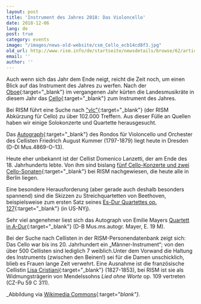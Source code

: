 ```yaml
---
layout: post
title: 'Instrument des Jahres 2018: Das Violoncello'
date: 2018-12-06
lang: de
post: true
category: events
image: "/images/news-old-website/csm_Cello_ecb14cd8f3.jpg"
old_url: http://www.rism.info/de/startseite/newsdetails/browse/62/article/64/instrument-of-the-year-2018-the-cello.html
email: ''
author: ''
---
```



Auch wenn sich das Jahr dem Ende neigt, reicht die Zeit noch, um einen Blick auf das Instrument des Jahres zu werfen. Nach der [Oboe](http://www.rism.info/de/startseite/newsdetails/?tx_ttnews%5Byear%5D=2017&tx_ttnews%5Bmonth%5D=10&tx_ttnews%5BbackPid%5D=64&tx_ttnews%5Btt_news%5D=1435&cHash=a982f2d3d6c9de4bffdb14b30d136d5b){:target="_blank"} im vergangenen Jahr kürten die Landesmusikräte in diesem Jahr das [Cello](https://www.instrument-des-jahres.de/){:target="_blank"} zum Instrument des Jahres.

Bei RISM führt eine Suche nach ["vlc"](https://opac.rism.info/search?View=rism&q=vlc&Language=en){:target="_blank"} (der RISM Abkürzung für Cello) zu über 102.000 Treffern. Aus dieser Fülle an Quellen haben wir einige Solokonzerte und Quartette herausgesucht.

Das [Autograph](https://opac.rism.info/search?id=211010028&View=rism){:target="_blank"} des Rondos für Violoncello und Orchester des Cellisten Friedrich August Kummer (1797-1879) liegt heute in Dresden (D-Dl Mus.4869-O-13).

Heute eher unbekannt ist der Cellist Domenico Lanzetti, der am Ende des 18. Jahrhunderts lebte. Von ihm sind bislang [fünf Cello-Konzerte und zwei Cello-Sonaten](https://opac.rism.info/metaopac/perma.do?v=rism&q=-1%3d%22pe30074717%22){:target="_blank"} bei RISM nachgewiesen, die heute alle in Berlin liegen.

Eine besondere Herausforderung (aber gerade auch deshalb besonders spannend) sind die Skizzen zu Streichquartetten von Beethoven, beispielsweise zum ersten Satz seines [Es-Dur Quartettes op. 127](https://opac.rism.info/search?id=900003594&View=rism){:target="_blank"} (in US-NYj).

Sehr viel angenehmer liest sich das Autograph von Emilie Mayers [Quartett in A-Dur](https://opac.rism.info/search?id=464000310&View=rism){:target="_blank"} (D-B Mus.ms.autogr. Mayer, E. 19 M).

Bei der Suche nach Cellisten in der RISM-Personendatenbank zeigt sich: Das Cello war bis ins 20. Jahrhundert ein „Männer-Instrument“; von den über 500 Cellisten sind lediglich 7 weiblich.Unter dem Vorwand die Haltung des Instruments (zwischen den Beinen!) sei für die Damen unschicklich, blieb es Frauen lange Zeit verwehrt. Eine Ausnahme ist die französische Cellistin [Lisa Cristiani](https://opac.rism.info/search?id=550503869&View=rism){:target="_blank"} (1827-1853), bei RISM ist sie als Widmungsträgerin von Mendelssohns _Lied ohne Worte_ op. 109 vertreten (CZ-Pu 59 C 311).

_Abbildung via [Wikimedia Commons](https://de.wikipedia.org/wiki/Datei:Cello_study.jpg){:target="_blank"}._


